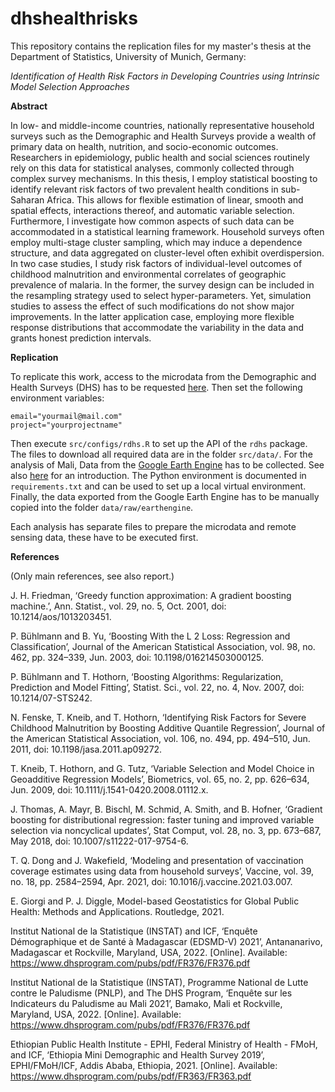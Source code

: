 # dhshealthrisks

This repository contains the replication files for my master's thesis at the Department of Statistics, University of Munich, Germany:

*Identification of Health Risk Factors in Developing Countries using Intrinsic Model Selection Approaches*

**Abstract**

In low- and middle-income countries, nationally representative household surveys such as the Demographic and Health Surveys provide a wealth of primary data on health, nutrition, and socio-economic outcomes. Researchers in epidemiology, public health and social sciences routinely rely on this data for statistical analyses, commonly collected through complex survey mechanisms. In this thesis, I employ statistical boosting to identify relevant risk factors of two prevalent health conditions in sub-Saharan Africa. This allows for flexible estimation of linear, smooth and spatial effects, interactions thereof, and automatic variable selection. Furthermore, I investigate how common aspects of such data can be accommodated in a statistical learning framework. Household surveys often employ multi-stage cluster sampling, which may induce a dependence structure, and data aggregated on cluster-level often exhibit overdispersion. In two case studies, I study risk factors of individual-level outcomes of childhood malnutrition and environmental correlates of geographic prevalence of malaria. In the former, the survey design can be included in the resampling strategy used to select hyper-parameters. Yet, simulation studies to assess the effect of such modifications do not show major improvements. In the latter application case, employing more flexible response distributions that accommodate the variability in the data and grants honest prediction intervals.


**Replication**

To replicate this work, access to the microdata from the Demographic and Health Surveys (DHS) has to be requested [here](https://dhsprogram.com/). Then set the following environment variables: 

```
email="yourmail@mail.com"
project="yourprojectname"
```
Then execute `src/configs/rdhs.R` to set up the API of the `rdhs` package. The files to download all required data are in the folder `src/data/`. For the analysis of Mali, Data from the [Google Earth Engine](https://earthengine.google.com/) has to be collected. See also [here](https://developers.google.com/earth-engine/tutorials/community/intro-to-python-api) for an introduction. The Python environment is documented in `requirements.txt` and can be used to set up a local virtual environment. Finally, the data exported from the Google Earth Engine has to be manually copied into the folder `data/raw/earthengine`. 

Each analysis has separate files to prepare the microdata and remote sensing data, these have to be executed first. 


**References**

(Only main references, see also report.)

J. H. Friedman, ‘Greedy function approximation: A gradient boosting machine.’, Ann. Statist., vol. 29, no. 5, Oct. 2001, doi: 10.1214/aos/1013203451.

P. Bühlmann and B. Yu, ‘Boosting With the L 2 Loss: Regression and Classification’, Journal of the American Statistical Association, vol. 98, no. 462, pp. 324–339, Jun. 2003, doi: 10.1198/016214503000125.

P. Bühlmann and T. Hothorn, ‘Boosting Algorithms: Regularization, Prediction and Model Fitting’, Statist. Sci., vol. 22, no. 4, Nov. 2007, doi: 10.1214/07-STS242.

N. Fenske, T. Kneib, and T. Hothorn, ‘Identifying Risk Factors for Severe Childhood Malnutrition by Boosting Additive Quantile Regression’, Journal of the American Statistical Association, vol. 106, no. 494, pp. 494–510, Jun. 2011, doi: 10.1198/jasa.2011.ap09272.

T. Kneib, T. Hothorn, and G. Tutz, ‘Variable Selection and Model Choice in Geoadditive Regression Models’, Biometrics, vol. 65, no. 2, pp. 626–634, Jun. 2009, doi: 10.1111/j.1541-0420.2008.01112.x.

J. Thomas, A. Mayr, B. Bischl, M. Schmid, A. Smith, and B. Hofner, ‘Gradient boosting for distributional regression: faster tuning and improved variable selection via noncyclical updates’, Stat Comput, vol. 28, no. 3, pp. 673–687, May 2018, doi: 10.1007/s11222-017-9754-6.

T. Q. Dong and J. Wakefield, ‘Modeling and presentation of vaccination coverage estimates using data from household surveys’, Vaccine, vol. 39, no. 18, pp. 2584–2594, Apr. 2021, doi: 10.1016/j.vaccine.2021.03.007.

E. Giorgi and P. J. Diggle, Model-based Geostatistics for Global Public Health: Methods and Applications. Routledge, 2021.

Institut National de la Statistique (INSTAT) and ICF, ‘Enquête Démographique et de Santé à Madagascar (EDSMD-V) 2021’, Antananarivo, Madagascar et Rockville, Maryland, USA, 2022. [Online]. Available: https://www.dhsprogram.com/pubs/pdf/FR376/FR376.pdf

Institut National de la Statistique (INSTAT), Programme National de Lutte contre le Paludisme (PNLP), and The DHS Program, ‘Enquête sur les Indicateurs du Paludisme au Mali 2021’, Bamako, Mali et Rockville, Maryland, USA, 2022. [Online]. Available: https://www.dhsprogram.com/pubs/pdf/FR376/FR376.pdf

Ethiopian Public Health Institute - EPHI, Federal Ministry of Health - FMoH, and ICF, ‘Ethiopia Mini Demographic and Health Survey 2019’, EPHI/FMoH/ICF, Addis Ababa, Ethiopia, 2021. [Online]. Available: https://www.dhsprogram.com/pubs/pdf/FR363/FR363.pdf
